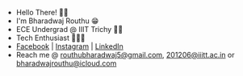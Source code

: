 - Hello There! 👋🏻
- I'm Bharadwaj Routhu 😁
- ECE Undergrad @ IIIT Trichy 🙇🏻
- Tech Enthusiast 🧑🏻‍💻
- [Facebook](https://www.facebook.com/routhu.bharadwaj) | [Instagram](https://www.instagram.com/bharadwaj_routhu/) | [LinkedIn](https://www.linkedin.com/in/bharadwaj-routhu-8239ba201/)
- Reach me @ routhubharadwaj5@gmail.com, 201206@iiitt.ac.in or bharadwajrouthu@icloud.com
